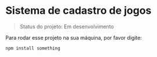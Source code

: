 # Sistema de cadastro de jogos

> Status do projeto: Em desenvolvimento

Para rodar esse projeto na sua máquina, por favor digite:

```
npm install something
```
